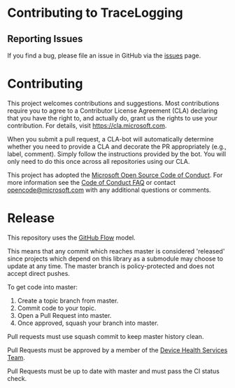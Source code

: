 # Contributing to TraceLogging

## Reporting Issues

If you find a bug, please file an issue in GitHub via the [issues](https://github.com/Microsoft/TraceLogging/issues) page.

# Contributing

This project welcomes contributions and suggestions. Most contributions require you to
agree to a Contributor License Agreement (CLA) declaring that you have the right to,
and actually do, grant us the rights to use your contribution. For details, visit
https://cla.microsoft.com.

When you submit a pull request, a CLA-bot will automatically determine whether you need
to provide a CLA and decorate the PR appropriately (e.g., label, comment). Simply follow the
instructions provided by the bot. You will only need to do this once across all repositories using our CLA.

This project has adopted the [Microsoft Open Source Code of Conduct](https://opensource.microsoft.com/codeofconduct/).
For more information see the [Code of Conduct FAQ](https://opensource.microsoft.com/codeofconduct/faq/)
or contact [opencode@microsoft.com](mailto:opencode@microsoft.com) with any additional questions or comments.

# Release

This repository uses the [GitHub Flow](https://guides.github.com/introduction/flow/) model.

This means that any commit which reaches master is considered 'released' since projects which depend on this library as a submodule may choose to update at any time. The master branch is policy-protected and does not accept direct pushes.

To get code into master:

1. Create a topic branch from master.
2. Commit code to your topic.
3. Open a Pull Request into master.
4. Once approved, squash your branch into master.

Pull requests must use squash commit to keep master history clean.

Pull Requests must be approved by a member of the [Device Health Services Team](https://github.com/orgs/microsoft/teams/device-health-services-team).

Pull Requests must be up to date with master and must pass the CI status check.

